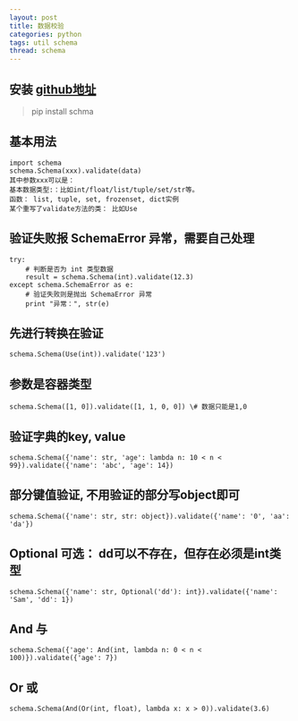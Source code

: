 ```yaml
---
layout: post
title: 数据校验
categories: python
tags: util schema
thread: schema
---
```


## 安装 [github地址](https://github.com/keleshev/schema)

> pip install schma

## 基本用法

```
import schema
schema.Schema(xxx).validate(data)
其中参数xxx可以是：
基本数据类型:：比如int/float/list/tuple/set/str等。
函数： list, tuple, set, frozenset, dict实例
某个重写了validate方法的类： 比如Use
```

## 验证失败报 SchemaError 异常，需要自己处理

```
try:
    # 判断是否为 int 类型数据
    result = schema.Schema(int).validate(12.3)
except schema.SchemaError as e:
    # 验证失败则是抛出 SchemaError 异常
    print "异常：", str(e)
```

## 先进行转换在验证

```
schema.Schema(Use(int)).validate('123')
```

## 参数是容器类型

```
schema.Schema([1, 0]).validate([1, 1, 0, 0]) \# 数据只能是1,0
```

## 验证字典的key, value

```
schema.Schema({'name': str, 'age': lambda n: 10 < n < 99}).validate({'name': 'abc', 'age': 14})
```

## 部分键值验证, 不用验证的部分写object即可

```
schema.Schema({'name': str, str: object}).validate({'name': '0', 'aa': 'da'})
```

## Optional 可选： dd可以不存在，但存在必须是int类型

```
schema.Schema({'name': str, Optional('dd'): int}).validate({'name': 'Sam', 'dd': 1})
```

## And 与

```
schema.Schema({'age': And(int, lambda n: 0 < n < 100)}).validate({'age': 7})
```

## Or 或
```
schema.Schema(And(Or(int, float), lambda x: x > 0)).validate(3.6)
```
